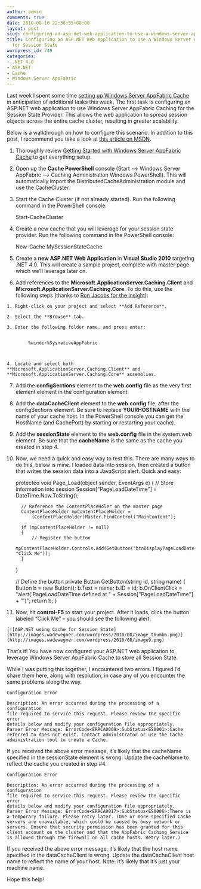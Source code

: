 ```yaml
---
author: admin
comments: true
date: 2010-08-16 22:36:55+00:00
layout: post
slug: configuring-an-asp-net-web-application-to-use-a-windows-server-appfabric-cache-for-session-state
title: Configuring an ASP.NET Web Application to Use a Windows Server AppFabric Cache
  for Session State
wordpress_id: 749
categories:
- .NET 4.0
- ASP.NET
- Cache
- Windows Server AppFabric
---
```


Last week I spent some time [setting up Windows Server AppFabric Cache](http://www.wadewegner.com/2010/08/getting-started-with-windows-server-appfabric-cache/) in anticipation of additional tasks this week. The first task is configuring an ASP.NET web application to use Windows Server AppFabric Caching for the Session State Provider. This allows the web application to spread session objects across the entire cache cluster, resulting in greater scalability.

Below is a walkthrough on how to configure this scenario. In addition to this post, I recommend you take a look at [this article on MSDN](http://msdn.microsoft.com/en-us/library/ee790859.aspx).

  1. Thoroughly review [Getting Started with Windows Server AppFabric Cache](http://www.wadewegner.com/2010/08/getting-started-with-windows-server-appfabric-cache/) to get everything setup.  
  2. Open up the **Cache PowerShell** console (Start –> Windows Server AppFabric –> Caching Administration Windows PowerShell). This will automatically import the DistributedCacheAdministration module and use the CacheCluster.  
  3. Start the Cache Cluster (if not already started). Run the following command in the PowerShell console:   

    
    	Start-CacheCluster



  4. Create a new cache that you will leverage for your session state provider. Run the following command in the PowerShell console: 

    
    	New-Cache MySessionStateCache



  5. Create a **new ASP.NET Web Application** in **Visual Studio 2010** targeting .NET 4.0. This will create a sample project, complete with master page which we’ll leverage later on. 

  6. Add references to the **Microsoft.ApplicationServer.Caching.Client** and **Microsoft.ApplicationServer.Caching.Core**. To do this, use the following steps (thanks to [Ron Jacobs for the insight](http://blogs.msdn.com/b/rjacobs/archive/2010/03/04/how-to-add-a-reference-to-microsoft-applicationserver-caching-client.aspx)): 


    1. Right-click on your project and select **Add Reference**. 

    2. Select the **Browse** tab. 

    3. Enter the following folder name, and press enter: 

    
    		%windir%SysnativeAppFabric



    4. Locate and select both **Microsoft.ApplicationServer.Caching.Client** and **Microsoft.ApplicationServer.Caching.Core** assemblies. 


  7. Add the **configSections** element to the **web.config** file as the very first element element in the configuration element: 

		<configSections>
		
		<section name="dataCacheClient" type="Microsoft.ApplicationServer.Caching.DataCacheClientSection, 
			Microsoft.ApplicationServer.Caching.Core, Version=1.0.0.0, Culture=neutral, PublicKeyToken=31bf3856ad364e35" 
			allowLocation="true" allowDefinition="Everywhere"/>
		
		</configSections>

  8. Add the **dataCacheClient** element to the **web.config** file, after the configSections element. Be sure to replace **YOURHOSTNAME** with the name of your cache host. In the PowerShell console you can get the HostName (and CachePort) by starting or restarting your cache). 
	
	    <dataCacheClient>
			<hosts>
				<host
					name="YOURHOSTNAME"
					cachePort="22233"/>
			</hosts>
		</dataCacheClient>

  9. Add the **sessionState** element to the **web.config** file in the system.web element. Be sure that the **cacheName** is the same as the cache you created in step 4. 

	    <sessionState mode="Custom" customProvider="AppFabricCacheSessionStoreProvider">
			<providers>
				<add name="AppFabricCacheSessionStoreProvider"
					type="Microsoft.ApplicationServer.Caching.DataCacheSessionStoreProvider"
					cacheName="MySessionStateCache"
					sharedId="SharedApp"/>
			</providers>
		</sessionState>

  10. Now, we need a quick and easy way to test this. There are many ways to do this, below is mine. I loaded data into session, then created a button that writes the session data into a JavaScript alert. Quick and easy: 

		protected void Page_Load(object sender, EventArgs e)
		{
			// Store information into session
			Session["PageLoadDateTime"] = DateTime.Now.ToString();

			// Reference the ContentPlaceHoler on the master page
			ContentPlaceHolder mpContentPlaceHolder =
				(ContentPlaceHolder)Master.FindControl("MainContent");

			if (mpContentPlaceHolder != null)
			{
				// Register the button
				mpContentPlaceHolder.Controls.Add(GetButton("btnDisplayPageLoadDateTime", "Click Me"));
			}
		}
			
		// Define the button
		private Button GetButton(string id, string name)
		{
			Button b = new Button();
			b.Text = name;
			b.ID = id;
			b.OnClientClick = "alert('PageLoadDateTime defined at " + Session["PageLoadDateTime"] + "')";
			return b;
		}

  11. Now, hit **control-F5** to start your project. After it loads, click the button labeled “Click Me” – you should see the following alert:
  
	[![ASP.NET using Cache for Session State](http://images.wadewegner.com/wordpress/2010/08/image_thumb6.png)](http://images.wadewegner.com/wordpress/2010/08/image9.png)

That’s it! You have now configured your ASP.NET web application to leverage Windows Server AppFabric Cache to store all Session State.

While I was putting this together, I encountered two errors. I figured I’d share them here, along with resolution, in case any of you encounter the same problems along the way.

    Configuration Error

    Description: An error occurred during the processing of a configuration
    file required to service this request. Please review the specific error
    details below and modify your configuration file appropriately.
    Parser Error Message: ErrorCode<ERRCA0009>:SubStatus<ES0001>:Cache
    referred to does not exist. Contact administrator or use the Cache
    administration tool to create a Cache.
  
If you received the above error message, it’s likely that the cacheName specified in the sessionState element is wrong. Update the cacheName to reflect the cache you created in step #4.

    Configuration Error
    
    Description: An error occurred during the processing of a configuration
    file required to service this request. Please review the specific error
    details below and modify your configuration file appropriately.
    Parser Error Message: ErrorCode<ERRCA0017>:SubStatus<ES0006>:There is
    a temporary failure. Please retry later. (One or more specified Cache
    servers are unavailable, which could be caused by busy network or
    servers. Ensure that security permission has been granted for this
    client account on the cluster and that the AppFabric Caching Service
    is allowed through the firewall on all cache hosts. Retry later.)
  
If you received the above error message, it’s likely that the host name specified in the dataCacheClient is wrong. Update the dataCacheClient host name to reflect the name of your host. Note: it’s likely that it’s just your machine name.

Hope this help!
